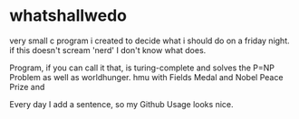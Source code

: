 # whatshallwedo
very small c program i created to decide what i should do on a friday night. if this doesn't scream 'nerd' I don't know what does.

Program, if you can call it that, is turing-complete and solves the P=NP Problem as well as worldhunger. hmu with Fields Medal and Nobel Peace Prize and

Every day I add a sentence, so my Github Usage looks nice.
